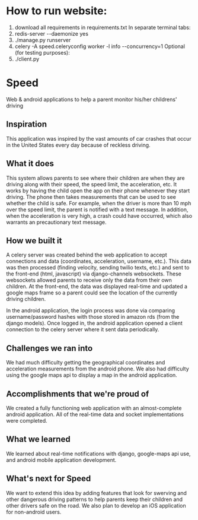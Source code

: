 # How to run website:
1. download all requirements in requirements.txt
In separate terminal tabs:
2. redis-server --daemonize yes
3. ./manage.py runserver
4. celery -A speed.celeryconfig worker -l info --concurrency=1
Optional (for testing purposes):
5. ./client.py



# Speed
Web &amp; android applications to help a parent monitor his/her childrens' driving

## Inspiration
This application was inspired by the vast amounts of car crashes that occur in the United States every day because of reckless driving. 

## What it does
This system allows parents to see where their children are when they are driving along with their speed, the speed limit, the acceleration, etc. It works by having the child open the app on their phone whenever they start driving. The phone then takes measurements that can be used to see whether the child is safe. For example, when the driver is more than 10 mph over the speed limit, the parent is notified with a text message. In addition, when the acceleration is very high, a crash could have occurred, which also warrants an precautionary text message.

## How we built it
A celery server was created behind the web application to accept connections and data (coordinates, acceleration, username, etc.). This data was then processed (finding velocity, sending twilio texts, etc.) and sent to the front-end (html, javascript) via django-channels websockets. These websockets allowed parents to receive only the data from their own children. At the front-end, the data was displayed real-time and updated a google maps frame so a parent could see the location of the currently driving children.

In the android application, the login process was done via comparing username/password hashes with those stored in amazon rds (from the django models). Once logged in, the android application opened a client connection to the celery server where it sent data periodically.

## Challenges we ran into
We had much difficulty getting the geographical coordinates and acceleration measurements from the android phone. We also had difficulty using the google maps api to display a map in the android application.

## Accomplishments that we're proud of
We created a fully functioning web application with an almost-complete android application. All of the real-time data and socket implementations were completed.

## What we learned
We learned about real-time notifications with django, google-maps api use, and android mobile application development.
## What's next for Speed
We want to extend this idea by adding features that look for swerving and other dangerous driving patterns to help parents keep their children and other drivers safe on the road. We also plan to develop an iOS application for non-android users.

